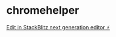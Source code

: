 # chromehelper

[Edit in StackBlitz next generation editor ⚡️](https://stackblitz.com/~/github.com/PascalAI2024/chromehelper)